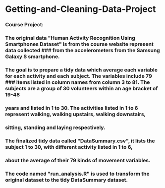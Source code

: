 # Getting-and-Cleaning-Data-Project
### Course Project:
### The original data "Human Activity Recognition Using Smartphones Dataset" is from the course website represent data collected ### from the accelerometers from the Samsung Galaxy S smartphone.
###  The goal is to prepare a tidy data which average each variable for each activity and each subject. The variables include 79 ### items listed in column names from column 3 to 81. The subjects are a group of 30 volunteers within an age bracket of 19-48
###  years and listed in 1 to 30. The activities listed in 1 to 6 represent walking, walking upstairs, walking downstairs, 
### sitting, standing and laying respectively. 
###  The finalized tidy data called "DataSummary.csv", it lists the subject 1 to 30, with different activity listed in 1 to 6, 
###  about the average of their 79 kinds of movement variables.
###  The code named "run_analysis.R" is used to transform the original dataset to the tidy DataSummary dataset.

